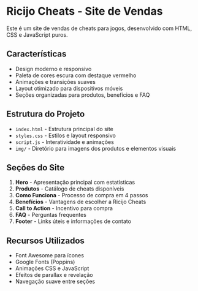 # Ricijo Cheats - Site de Vendas

Este é um site de vendas de cheats para jogos, desenvolvido com HTML, CSS e JavaScript puros.

## Características

- Design moderno e responsivo
- Paleta de cores escura com destaque vermelho
- Animações e transições suaves
- Layout otimizado para dispositivos móveis
- Seções organizadas para produtos, benefícios e FAQ

## Estrutura do Projeto

- `index.html` - Estrutura principal do site
- `styles.css` - Estilos e layout responsivo
- `script.js` - Interatividade e animações
- `img/` - Diretório para imagens dos produtos e elementos visuais

## Seções do Site

1. **Hero** - Apresentação principal com estatísticas
2. **Produtos** - Catálogo de cheats disponíveis
3. **Como Funciona** - Processo de compra em 4 passos
4. **Benefícios** - Vantagens de escolher a Ricijo Cheats
5. **Call to Action** - Incentivo para compra
6. **FAQ** - Perguntas frequentes
7. **Footer** - Links úteis e informações de contato

## Recursos Utilizados

- Font Awesome para ícones
- Google Fonts (Poppins)
- Animações CSS e JavaScript
- Efeitos de parallax e revelação
- Navegação suave entre seções